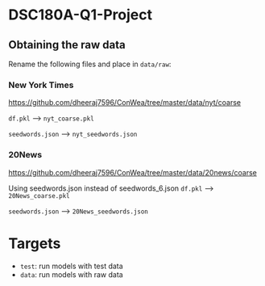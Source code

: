 # DSC180A-Q1-Project

## Obtaining the raw data

Rename the following files and place in `data/raw`:

### New York Times

https://github.com/dheeraj7596/ConWea/tree/master/data/nyt/coarse

`df.pkl` --> `nyt_coarse.pkl`

`seedwords.json` --> `nyt_seedwords.json`

### 20News

https://github.com/dheeraj7596/ConWea/tree/master/data/20news/coarse

Using seedwords.json instead of seedwords_6.json
`df.pkl` --> `20News_coarse.pkl`

`seedwords.json` --> `20News_seedwords.json`

# Targets

* `test`: run models with test data
* `data`: run models with raw data